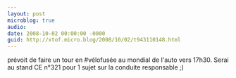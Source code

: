 ```yaml
---
layout: post
microblog: true
audio: 
date: 2008-10-02 00:00:00 -0000
guid: http://xtof.micro.blog/2008/10/02/t943110148.html
---
```

prévoit de faire un tour en #vélofusée au mondial de l'auto vers 17h30. Serai au stand CE n°321 pour 1 sujet sur la  conduite responsable ;)
